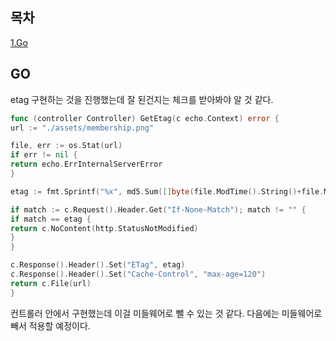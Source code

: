 ## 목차
[1.Go](#go)   

## GO
etag 구현하는 것을 진행했는데 잘 된건지는 체크를 받아봐야 알 것 같다.

```go
func (controller Controller) GetEtag(c echo.Context) error {
url := "./assets/membership.png"

file, err := os.Stat(url)
if err != nil {
return echo.ErrInternalServerError
}

etag := fmt.Sprintf("%x", md5.Sum([]byte(file.ModTime().String()+file.Mode().String()+strconv.FormatInt(file.Size(), 10))))

if match := c.Request().Header.Get("If-None-Match"); match != "" {
if match == etag {
return c.NoContent(http.StatusNotModified)
}
}

c.Response().Header().Set("ETag", etag)
c.Response().Header().Set("Cache-Control", "max-age=120")
return c.File(url)
}
```

컨트롤러 안에서 구현했는데 이걸 미들웨어로 뺄 수 있는 것 같다. 다음에는 미들웨어로 빼서 적용할 예정이다.